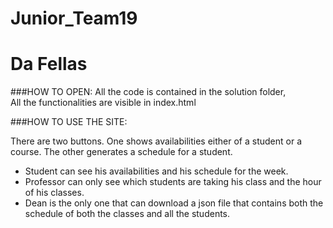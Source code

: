 # Junior_Team19
# Da Fellas

###HOW TO OPEN:
All the code is contained in the solution folder,  
All the functionalities are visible in index.html


###HOW TO USE THE SITE:

There are two buttons. One shows availabilities either of a student or a course. The other generates a schedule for a student.

-  Student can see his availabilities and his schedule for the week.
-  Professor can only see which students are taking his class and the hour of his classes.
-  Dean is the only one that can download a json file that contains both the schedule of both the classes and all the students.
